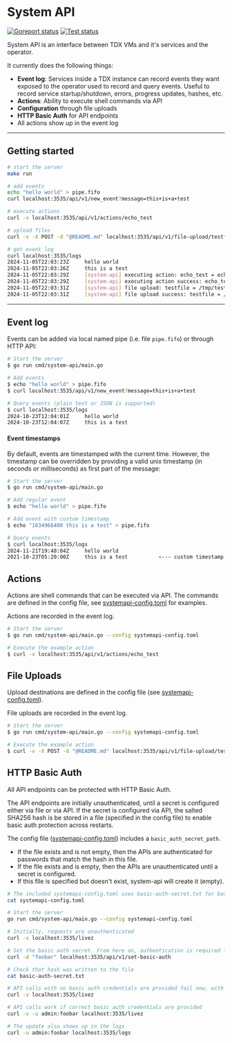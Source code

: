 # System API

[![Goreport status](https://goreportcard.com/badge/github.com/flashbots/system-api)](https://goreportcard.com/report/github.com/flashbots/system-api)
[![Test status](https://github.com/flashbots/system-api/actions/workflows/checks.yml/badge.svg?branch=main)](https://github.com/flashbots/system-api/actions?query=workflow%3A%22Checks%22)

System API is an interface between TDX VMs and it's services and the operator.

It currently does the following things:

- **Event log**: Services inside a TDX instance can record events they want exposed to the operator
 used to record and query events. Useful to record service startup/shutdown, errors, progress updates,
 hashes, etc.
- **Actions**: Ability to execute shell commands via API
- **Configuration** through file uploads
- **HTTP Basic Auth** for API endpoints
- All actions show up in the event log

---

## Getting started

```bash
# start the server
make run

# add events
echo "hello world" > pipe.fifo
curl localhost:3535/api/v1/new_event?message=this+is+a+test

# execute actions
curl -v localhost:3535/api/v1/actions/echo_test

# upload files
curl -v -X POST -d "@README.md" localhost:3535/api/v1/file-upload/testfile

# get event log
curl localhost:3535/logs
2024-11-05T22:03:23Z     hello world
2024-11-05T22:03:26Z     this is a test
2024-11-05T22:03:29Z     [system-api] executing action: echo_test = echo test
2024-11-05T22:03:29Z     [system-api] executing action success: echo_test = echo test
2024-11-05T22:03:31Z     [system-api] file upload: testfile = /tmp/testfile.txt
2024-11-05T22:03:31Z     [system-api] file upload success: testfile = /tmp/testfile.txt - content: 1991 bytes
```

---

## Event log

Events can be added via local named pipe (i.e. file `pipe.fifo`) or through HTTP API:

```bash
# Start the server
$ go run cmd/system-api/main.go

# Add events
$ echo "hello world" > pipe.fifo
$ curl localhost:3535/api/v1/new_event?message=this+is+a+test

# Query events (plain text or JSON is supported)
$ curl localhost:3535/logs
2024-10-23T12:04:01Z     hello world
2024-10-23T12:04:07Z     this is a test
```

#### Event timestamps

By default, events are timestamped with the current time. However, the timestamp can be overridden by
providing a valid unix timestamp (in seconds or milliseconds) as first part of the message:

```bash
# Start the server
$ go run cmd/system-api/main.go

# Add regular event
$ echo "hello world" > pipe.fifo

# Add event with custom timestamp
$ echo "1634966400 this is a test" > pipe.fifo

# Query events
$ curl localhost:3535/logs
2024-11-21T19:48:04Z     hello world
2021-10-23T05:20:00Z     this is a test          <--- custom timestamp on this entry
```

## Actions

Actions are shell commands that can be executed via API. The commands are defined in the config file,
see [systemapi-config.toml](./systemapi-config.toml) for examples.

Actions are recorded in the event log.

```bash
# Start the server
$ go run cmd/system-api/main.go --config systemapi-config.toml

# Execute the example action
$ curl -v localhost:3535/api/v1/actions/echo_test
```

## File Uploads

Upload destinations are defined in the config file (see [systemapi-config.toml](./systemapi-config.toml)).

File uploads are recorded in the event log.

```bash
# Start the server
$ go run cmd/system-api/main.go --config systemapi-config.toml

# Execute the example action
$ curl -v -X POST -d "@README.md" localhost:3535/api/v1/file-upload/testfile
```

## HTTP Basic Auth

All API endpoints can be protected with HTTP Basic Auth.

The API endpoints are initially unauthenticated, until a secret is configured
either via file or via API. If the secret is configured via API, the salted SHA256
hash is be stored in a file (specified in the config file) to enable basic auth protection
across restarts.

The config file ([systemapi-config.toml](./systemapi-config.toml)) includes a `basic_auth_secret_path`.
- If the file exists and is not empty, then the APIs are authenticated for passwords that match the hash in this file.
- If the file exists and is empty, then the APIs are unauthenticated until a secret is configured.
- If this file is specified but doesn't exist, system-api will create it (empty).

```bash
# The included systemapi-config.toml uses basic-auth-secret.txt for basic_auth_secret_path
cat systemapi-config.toml

# Start the server
go run cmd/system-api/main.go --config systemapi-config.toml

# Initially, requests are unauthenticated
curl -v localhost:3535/livez

# Set the basic auth secret. From here on, authentication is required for all API requests.
curl -d "foobar" localhost:3535/api/v1/set-basic-auth

# Check that hash was written to the file
cat basic-auth-secret.txt

# API calls with no basic auth credentials are provided fail now, with '401 Unauthorized' because
curl -v localhost:3535/livez

# API calls work if correct basic auth credentials are provided
curl -v -u admin:foobar localhost:3535/livez

# The update also shows up in the logs
curl -u admin:foobar localhost:3535/logs
```
